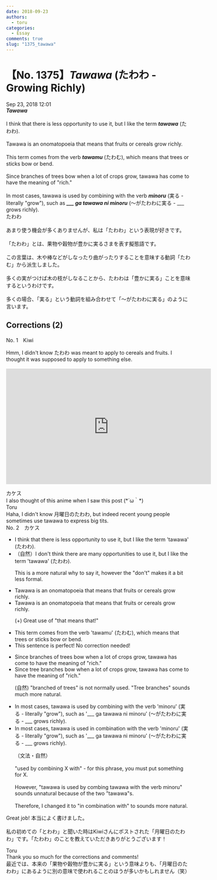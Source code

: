 ```yaml
---
date: 2018-09-23
authors:
  - toru
categories:
  - Essay
comments: true
slug: "1375_tawawa"
---
```


# 【No. 1375】<strong><em>Tawawa</strong></em> (たわわ - Growing Richly)
<div class="date">Sep 23, 2018 12:01</div>
<div id="post"><div id="body_show_ori">
<strong><em>Tawawa</strong></em><br/><br/>I think that there is less opportunity to use it, but I like the term <strong><em>tawawa</em></strong> (たわわ).<br/><br/>Tawawa is an onomatopoeia that means that fruits or cereals grow richly.<br/><br/>This term comes from the verb <strong><em>tawamu</em></strong> (たわむ), which means that trees or sticks bow or bend.<br/><br/>Since branches of trees bow when a lot of crops grow, tawawa has come to have the meaning of "rich."<br/><br/>In most cases, tawawa is used by combining with the verb <strong><em>minoru</em></strong> (実る - literally "grow"), such as <strong><em>___ ga tawawa ni minoru</em></strong> (～がたわわに実る - ___ grows richly).
</div></div>

<!-- more -->

<div id="post_ja"><div id="body_show_mo">
たわわ<br/><br/>あまり使う機会が多くありませんが、私は「たわわ」という表現が好きです。<br/><br/>「たわわ」とは、果物や穀物が豊かに実るさまを表す擬態語です。<br/><br/>この言葉は、木や棒などがしなったり曲がったりすることを意味する動詞「たわむ」から派生しました。<br/><br/>多くの実がつけば木の枝がしなることから、たわわは「豊かに実る」ことを意味するというわけです。<br/><br/>多くの場合、「実る」という動詞を組み合わせて「～がたわわに実る」のように言います。
</div></div>

## Corrections (2)
<div id="block"><div class="first_name"> No. 1　<span class="just_name">Kiwi</span></div><div id="block2">
<p class="comment_small">
 Hmm, I didn't know たわわ was meant to apply to cereals and fruits. I thought it was supposed to apply to something else.
 <br/>
 <br/>
 <object height="315" width="560">
  <param name="movie" value="https://www.youtube.com/v/cfcqewZdBiU"/>
  <embed height="315" src="https://www.youtube.com/v/cfcqewZdBiU" type="application/x-shockwave-flash" width="560"/>
 </object>
</p>

</div><div class="name"><span class="just_name">カケス</span><br>
I also thought of this anime when I saw this post (*´ω｀*)
</div>
<div class="name"><span class="just_name">Toru</span><br>
Haha, I didn't know 月曜日のたわわ, but indeed recent young people sometimes use tawawa to express big tits.
</div>
</div>
<div id="block"><div class="first_name"> No. 2　<span class="just_name">カケス</span></div><div id="block2">
<ul class="correction_field">
<li class="incorrect">I think that there is less opportunity to use it, but I like the term 'tawawa' (たわわ).</li>
<li class="corrected correct">
（自然）I <span class="f_blue">don't think there are many opportunit</span><span class="f_red">ies</span> to use it, but I like the term 'tawawa' (たわわ).
<p class="correction_comment">This is a more natural why to say it, however the "don't" makes it a bit less formal.</p>
</li>
</ul>
<ul class="correction_field">
<li class="incorrect">Tawawa is an onomatopoeia that means that fruits or cereals grow richly.</li>
<li class="corrected correct">
Tawawa is an onomatopoeia that means that fruits or cereals grow richly.
<p class="correction_comment">(+) Great use of "that means that!"</p>
</li>
</ul>
<ul class="correction_field">
<li class="incorrect">This term comes from the verb 'tawamu' (たわむ), which means that trees or sticks bow or bend.</li>
<li class="corrected perfect">This sentence is perfect! No correction needed!</li>
</ul>
<ul class="correction_field">
<li class="incorrect">Since branches of trees bow when a lot of crops grow, tawawa has come to have the meaning of "rich."</li>
<li class="corrected correct">
Since <span class="f_blue">tree branches</span> bow when a lot of crops grow, tawawa has come to have the meaning of "rich."
<p class="correction_comment">(自然) "branched of trees" is not normally used. "Tree branches" sounds much more natural.</p>
</li>
</ul>
<ul class="correction_field">
<li class="incorrect">In most cases, tawawa is used by combining with the verb 'minoru' (実る - literally "grow"), such as '___ ga tawawa ni minoru' (～がたわわに実る - ___ grows richly).</li>
<li class="corrected correct">
In most cases, tawawa is used <span class="f_blue">in combination</span> with the verb 'minoru' (実る - literally "grow"), such as '___ ga tawawa ni minoru' (～がたわわに実る - ___ grows richly).
<p class="correction_comment">（文法・自然）<br/><br/>"used by combining X with" - for this phrase, you must put something for X.<br/><br/>However, "tawawa is used by combing tawawa with the verb minoru" sounds unnatural because of the two "tawawa"s. <br/><br/>Therefore, I changed it to "in combination with" to sounds more natural.</p>
</li>
</ul>
<p class="comment_small">
 Great job! 本当によく書けました。
 <br/>
 <br/>
 私の初めての「とわわ」と聞いた時はKiwiさんにポストされた「月曜日のたわわ」です。「たわわ」のことを教えていただきありがとうございます！
</p>

</div><div class="name"><span class="just_name">Toru</span><br>
Thank you so much for the corrections and comments!<br/>最近では、本来の「果物や穀物が豊かに実る」という意味よりも、「月曜日のたわわ」にあるように別の意味で使われることのほうが多いかもしれません（笑）
</div>
</div>
